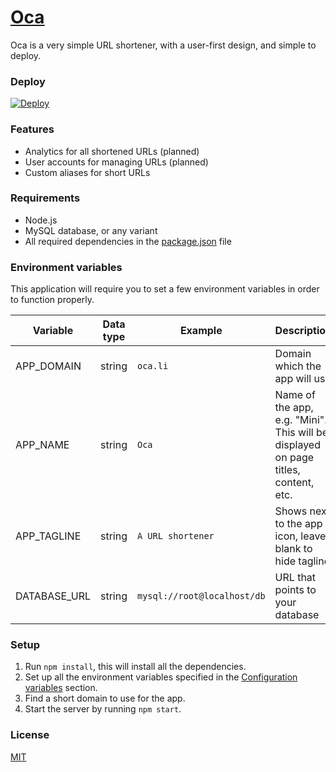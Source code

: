 # [Oca](https://oca.li)
Oca is a very simple URL shortener, with a user-first design, and simple to deploy.


### Deploy
[![Deploy](https://www.herokucdn.com/deploy/button.svg)](https://heroku.com/deploy)

### Features
- Analytics for all shortened URLs (planned)
- User accounts for managing URLs (planned)
- Custom aliases for short URLs

### Requirements
- Node.js
- MySQL database, or any variant
- All required dependencies in the [package.json](package.json) file

### Environment variables
This application will require you to set a few environment variables in order to function properly.

|Variable|Data type|Example|Description|
|--------|---------|-------|-----------|
|APP_DOMAIN|string|`oca.li`|Domain which the app will use|
|APP_NAME|string|`Oca`|Name of the app, e.g. "Mini". This will be displayed on page titles, content, etc.|
|APP_TAGLINE|string|`A URL shortener`|Shows next to the app icon, leave blank to hide tagline|
|DATABASE_URL|string|`mysql://root@localhost/db`|URL that points to your database|

### Setup
1. Run `npm install`, this will install all the dependencies.
2. Set up all the environment variables specified in the [Configuration variables](#configuration-variables) section.
3. Find a short domain to use for the app.
4. Start the server by running `npm start`.

### License
[MIT](LICENSE.txt)